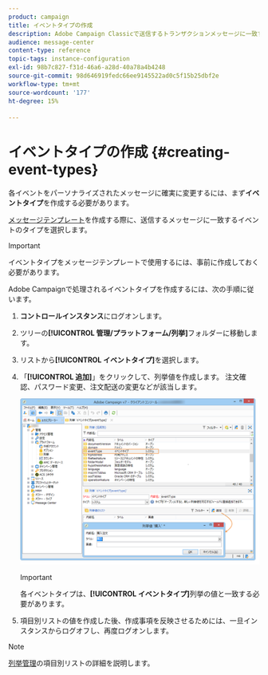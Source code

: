 ```yaml
---
product: campaign
title: イベントタイプの作成
description: Adobe Campaign Classicで送信するトランザクションメッセージに一致するイベントタイプを作成する方法を説明します。
audience: message-center
content-type: reference
topic-tags: instance-configuration
exl-id: 98b7c827-f31d-46a6-a28d-40a78a4b4248
source-git-commit: 98d646919fedc66ee9145522ad0c5f15b25dbf2e
workflow-type: tm+mt
source-wordcount: '177'
ht-degree: 15%

---
```


# イベントタイプの作成 {#creating-event-types}

各イベントをパーソナライズされたメッセージに確実に変更するには、まず&#x200B;**イベントタイプ**&#x200B;を作成する必要があります。

[メッセージテンプレート](../../message-center/using/creating-the-message-template.md)を作成する際に、送信するメッセージに一致するイベントのタイプを選択します。

>[!IMPORTANT]
>
>イベントタイプをメッセージテンプレートで使用するには、事前に作成しておく必要があります。

Adobe Campaignで処理されるイベントタイプを作成するには、次の手順に従います。

1. **コントロールインスタンス**&#x200B;にログオンします。

1. ツリーの&#x200B;**[!UICONTROL 管理/プラットフォーム/列挙]**&#x200B;フォルダーに移動します。

1. リストから&#x200B;**[!UICONTROL イベントタイプ]**&#x200B;を選択します。

1. 「**[!UICONTROL 追加]**」をクリックして、列挙値を作成します。 注文確認、パスワード変更、注文配送の変更などが該当します。

   ![](assets/messagecenter_eventtype_enum_001.png)

   >[!IMPORTANT]
   >
   >各イベントタイプは、**[!UICONTROL イベントタイプ]**&#x200B;列挙の値と一致する必要があります。

1. 項目別リストの値を作成した後、作成事項を反映させるためには、一旦インスタンスからログオフし、再度ログオンします。

>[!NOTE]
>
>[列挙管理](../../platform/using/managing-enumerations.md)の項目別リストの詳細を説明します。


